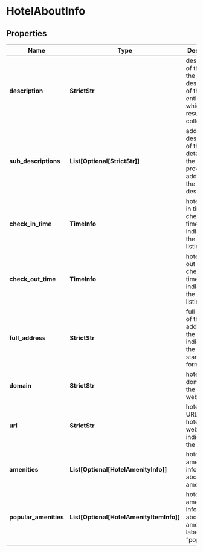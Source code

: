 # HotelAboutInfo


## Properties

| Name | Type | Description | Notes |
|------------ | ------------- | ------------- | -------------|
**description** | **StrictStr** | description of the hotel<br>the description of the hotel entity for which the results are collected |[optional]|
**sub_descriptions** | **List[Optional[StrictStr]]** | additional description of the hotel<br>details about the hotel provided in addition to the description |[optional]|
**check_in_time** | **TimeInfo** | hotel check-in time<br>check-in time indicated in the hotel listing |[optional]|
**check_out_time** | **TimeInfo** | hotel check-out time<br>check-out time indicated in the hotel listing |[optional]|
**full_address** | **StrictStr** | full address of the hotel<br>address of the hotel indicated in the standardised format |[optional]|
**domain** | **StrictStr** | hotel domain<br>domain of the hotel’s website |[optional]|
**url** | **StrictStr** | hotel url<br>URL to the hotel’s website indicated in the listing |[optional]|
**amenities** | **List[Optional[HotelAmenityInfo]]** | hotel amenities<br>information about hotel amenities |[optional]|
**popular_amenities** | **List[Optional[HotelAmenityItemInfo]]** | hotel amenities<br>information about hotel amenities labelled as “popular” |[optional]|